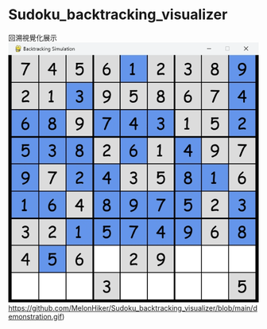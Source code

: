 # Sudoku_backtracking_visualizer
回溯視覺化展示
![image](https://github.com/MelonHiker/Sudoku_backtracking_visualizer/blob/main/demonstration.gif)https://github.com/MelonHiker/Sudoku_backtracking_visualizer/blob/main/demonstration.gif)
